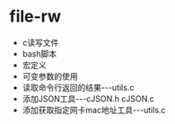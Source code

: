 # file-rw
* c读写文件
* bash脚本
* 宏定义
* 可变参数的使用
* 读取命令行返回的结果---utils.c
* 添加JSON工具---cJSON.h cJSON.c
* 添加获取指定网卡mac地址工具---utils.c

